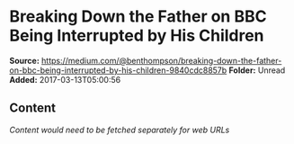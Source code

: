 # Breaking Down the Father on BBC Being Interrupted by His Children

**Source:** https://medium.com/@benthompson/breaking-down-the-father-on-bbc-being-interrupted-by-his-children-9840cdc8857b
**Folder:** Unread
**Added:** 2017-03-13T05:00:56




## Content
*Content would need to be fetched separately for web URLs*
